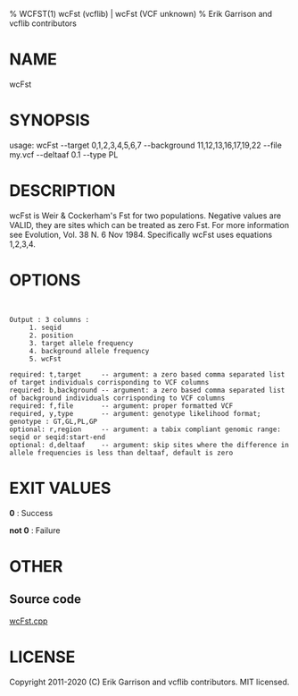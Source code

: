 % WCFST(1) wcFst (vcflib) | wcFst (VCF unknown)
% Erik Garrison and vcflib contributors

# NAME

wcFst

# SYNOPSIS

usage: wcFst --target 0,1,2,3,4,5,6,7 --background 11,12,13,16,17,19,22 --file my.vcf --deltaaf 0.1 --type PL 

# DESCRIPTION

 wcFst is Weir & Cockerham's Fst for two populations. Negative values are VALID, they are sites which can be treated as zero Fst. For more information see Evolution, Vol. 38 N. 6 Nov 1984. Specifically wcFst uses equations 1,2,3,4. 

# OPTIONS

```


Output : 3 columns :                 
     1. seqid                        
     2. position                     
     3. target allele frequency      
     4. background allele frequency  
     5. wcFst                        

required: t,target     -- argument: a zero based comma separated list of target individuals corrisponding to VCF columns        
required: b,background -- argument: a zero based comma separated list of background individuals corrisponding to VCF columns    
required: f,file       -- argument: proper formatted VCF                                                                        
required, y,type       -- argument: genotype likelihood format; genotype : GT,GL,PL,GP                                             
optional: r,region     -- argument: a tabix compliant genomic range: seqid or seqid:start-end                                   
optional: d,deltaaf    -- argument: skip sites where the difference in allele frequencies is less than deltaaf, default is zero 

```

# EXIT VALUES

**0**
: Success

**not 0**
: Failure

# OTHER

## Source code

[wcFst.cpp](https://github.com/vcflib/vcflib/blob/master/src/wcFst.cpp)

# LICENSE

Copyright 2011-2020 (C) Erik Garrison and vcflib contributors. MIT licensed.

<!--
  Created with ./scripts/bin2md.rb scripts/bin2md-template.erb
-->
